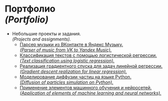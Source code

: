 # Портфолио <br> <em>(Portfolio)</em>

- Небольшие проекты и задания. <br>  <i>(Projects and assignments).</i>
  - [Парсер музыки из ВКонтакте в Яндекс Музыку. <br>
  <i>(Parser of music from VK to Yandex Music).</i>](https://github.com/krottttt/Portfolio/blob/9d343d536196452682d6eca729eed647e10b14ce/music_parser_vk_to_yandex.ipynb)
  - [Классификация текстов с помощью логистической регрессии. <br>
  <i>(Text classification using logistic regression).</i>](https://github.com/krottttt/Portfolio/blob/e54135abc451d2a46bce09893a9b7e7d630950af/hw06.ipynb)
  - [Реализация градиентного спуска для задач линейной регрессии.<br>
  <i>(Gradient descent realization for linear regression).</i>](https://github.com/krottttt/Portfolio/blob/e54135abc451d2a46bce09893a9b7e7d630950af/hw5.ipynb)
  - [Моделирование диффузии частиц на языке Python.<br>
  <i>(Diffusion of particles simulation on Python).</i>](https://github.com/krottttt/Portfolio/blob/fb80f34eb080a80d275479db82f7684ab5690aaf/diff.ipynb)
  - [Применение элементов машинного обучения и нейросетей.<br>
  <i>(Application of elements of machine learning and neural networks).</i>](https://github.com/krottttt/Portfolio/blob/946c0e92d47b081cc1103ebeee6b9d9a8b5b9a42/particles.ipynb)

